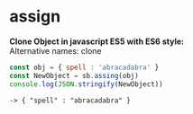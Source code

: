 # assign

**Clone Object in javascript ES5 with ES6 style:**  
Alternative names: clone

```javascript
const obj = { spell : 'abracadabra' }
const NewObject = sb.assing(obj)
console.log(JSON.stringify(NewObject))
```

```text
-> { "spell" : "abracadabra" }
```

